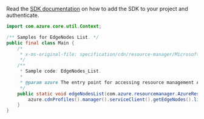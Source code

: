Read the [SDK documentation](https://github.com/Azure/azure-sdk-for-java/blob/azure-resourcemanager_2.14.0/sdk/resourcemanager/azure-resourcemanager/README.md) on how to add the SDK to your project and authenticate.

```java
import com.azure.core.util.Context;

/** Samples for EdgeNodes List. */
public final class Main {
    /*
     * x-ms-original-file: specification/cdn/resource-manager/Microsoft.Cdn/stable/2021-06-01/examples/EdgeNodes_List.json
     */
    /**
     * Sample code: EdgeNodes_List.
     *
     * @param azure The entry point for accessing resource management APIs in Azure.
     */
    public static void edgeNodesList(com.azure.resourcemanager.AzureResourceManager azure) {
        azure.cdnProfiles().manager().serviceClient().getEdgeNodes().list(Context.NONE);
    }
}
```
